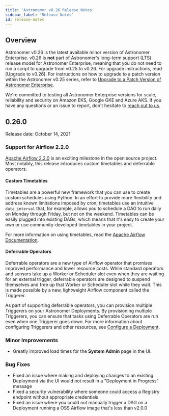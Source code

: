 ```yaml
---
title: 'Astronomer v0.26 Release Notes'
sidebar_label: 'Release Notes'
id: release-notes
---
```


## Overview

Astronomer v0.26 is the latest available minor version of Astronomer Enterprise. v0.26 is **not** part of Astronomer's long-term support (LTS) release model for Astronomer Enterprise, meaning that you do not need to run a script to upgrade from v0.25 to v0.26. For upgrade instructions, read [Upgrade to v0.26]. For instructions on how to upgrade to a patch version within the Astronomer v0.25 series, refer to [Upgrade to a Patch Version of Astronomer Enterprise](upgrade-astronomer-stable).

We're committed to testing all Astronomer Enterprise versions for scale, reliability and security on Amazon EKS, Google GKE and Azure AKS. If you have any questions or an issue to report, don't hesitate to [reach out to us](https://support.astronomer.io).

## 0.26.0

Release date: October 14, 2021

### Support for Airflow 2.2.0

[Apache Airflow 2.2.0](https://airflow.apache.org/blog/airflow-2.2.0/) is an exciting milestone in the open source project. Most notably, this release introduces custom timetables and deferrable operators.

#### Custom Timetables

Timetables are a powerful new framework that you can use to create custom schedules using Python. In an effort to provide more flexibility and address known limitations imposed by cron, timetables use an intuitive `data_interval` that, for example, allows you to schedule a DAG to run daily on Monday through Friday, but not on the weekend. Timetables can be easily plugged into existing DAGs, which means that it's easy to create your own or use community-developed timetables in your project.

For more information on using timetables, read the [Apache Airflow Documentation](https://airflow.apache.org/docs/apache-airflow/stable/howto/timetable.html).

#### Deferrable Operators

Deferrable operators are a new type of Airflow operator that promises improved performance and lower resource costs. While standard operators and sensors take up a Worker or Scheduler slot even when they are waiting for an external trigger, deferrable operators are designed to suspend themselves and free up that Worker or Scheduler slot while they wait. This is made possible by a new, lightweight Airflow component called the Triggerer.

As part of supporting deferrable operators, you can provision multiple Triggerers on your Astronomer Deployments. By provisioning multiple Triggerers, you can ensure that tasks using Deferrable Operators are run even when one Triggerer goes down. For more information about configuring Triggerers and other resources, see [Configure a Deployment](configure-deployment).

### Minor Improvements

- Greatly improved load times for the **System Admin** page in the UI.

### Bug Fixes

- Fixed an issue where making and deploying changes to an existing Deployment via the UI would not result in a "Deployment in Progress" message
- Fixed a security vulnerability where someone could access a Registry endpoint without appropriate credentials
- Fixed an issue where you could not manually trigger a DAG on a Deployment running a OSS Airflow image that's less than v2.0.0
